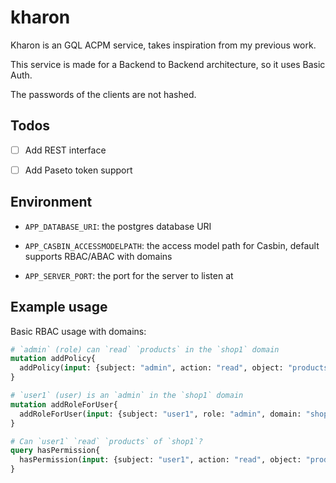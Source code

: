 # kharon

Kharon is an GQL ACPM service, takes inspiration from my previous work.

This service is made for a Backend to Backend architecture, so it uses Basic Auth.

The passwords of the clients are not hashed.

## Todos

* [ ] Add REST interface

* [ ] Add Paseto token support

## Environment

* `APP_DATABASE_URI`: the postgres database URI

* `APP_CASBIN_ACCESSMODELPATH`: the access model path for Casbin, default supports RBAC/ABAC with domains

* `APP_SERVER_PORT`: the port for the server to listen at

## Example usage

Basic RBAC usage with domains:

```graphql
# `admin` (role) can `read` `products` in the `shop1` domain
mutation addPolicy{
  addPolicy(input: {subject: "admin", action: "read", object: "products" domain: "shop1"})
}

# `user1` (user) is an `admin` in the `shop1` domain
mutation addRoleForUser{
  addRoleForUser(input: {subject: "user1", role: "admin", domain: "shop1"})
}

# Can `user1` `read` `products` of `shop1`?
query hasPermission{
  hasPermission(input: {subject: "user1", action: "read", object: "products", domain: "shop1"})
}
```
